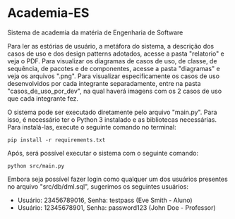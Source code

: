 # Academia-ES
Sistema de academia da matéria de Engenharia de Software

Para ler as estórias de usuário, a metáfora do sistema, a descrição dos casos de uso e dos design patterns adotados, acesse a pasta "relatorio" e veja o PDF.
Para visualizar os diagramas de casos de uso, de classe, de sequência, de pacotes e de componentes, acesse a pasta "diagramas" e veja os arquivos ".png".
Para visualizar especificamente os casos de uso desenvolvidos por cada integrante separadamente, entre na pasta "casos_de_uso_por_dev", na qual haverá imagens com os 2 casos de uso que cada integrante fez.

O sistema pode ser executado diretamente pelo arquivo "main.py". Para isso, é necessário ter o Python 3 instalado e as bibliotecas necessárias. Para instalá-las, execute o seguinte comando no terminal:

```
pip install -r requirements.txt
```

Após, será possível executar o sistema com o seguinte comando:

```
python src/main.py
```

Embora seja possível fazer login como qualquer um dos usuários presentes no arquivo "src/db/dml.sql", sugerimos os seguintes usuários:

- Usuário: 23456789016, Senha: testpass (Eve Smith - Aluno)
- Usuário: 12345678901, Senha: password123 (John Doe - Professor)